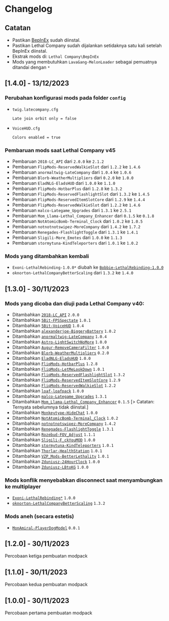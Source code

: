 # Changelog
## Catatan
- Pastikan [BepInEx](https://github.com/BepInEx/BepInEx/releases/latest) sudah diinstal.
- Pastikan Lethal Company sudah dijalankan setidaknya satu kali setelah BepInEx diinstal.
- Ekstrak mods di: `Lethal Company\BepInEx`
- Mods yang membutuhkan `LavaGang-MelonLoader` sebagai pemuatnya ditandai dengan `*`

## [1.4.0] - 13/12/2023
### Perubahan konfigurasi mods pada folder `config`
- `twig.latecompany.cfg`

  ```console
  Late join orbit only = false
  ```
- `VoiceHUD.cfg`

  ```console
  Colors enabled = true
  ```

### Pembaruan mods saat Lethal Company v45
- Pembaruan `2018-LC_API` dari `2.0.0` ke `2.1.2`
- Pembaruan `FlipMods-ReservedWalkieSlot` dari `1.2.2` ke `1.4.6`
- Pembaruan `anormaltwig-LateCompany` dari `1.0.4` ke `1.0.6`
- Pembaruan `Blorb-WeatherMultipliers` dari `0.2.0` ke `1.0.0`
- Pembaruan `EladNLG-EladsHUD` dari `1.0.0` ke  `1.1.0`
- Pembaruan `FlipMods-HotbarPlus` dari `1.2.8` ke `1.3.2`
- Pembaruan `FlipMods-ReservedFlashlightSlot` dari `1.3.2` ke `1.4.5`
- Pembaruan `FlipMods-ReservedItemSlotCore` dari `1.2.9` ke `1.4.4`
- Pembaruan `FlipMods-ReservedWalkieSlot` dari `1.2.2` ke `1.4.6`
- Pembaruan `malco-Lategame_Upgrades` dari `1.3.1` ke `2.5.1`
- Pembaruan `Mom_Llama-Lethal_Company_Enhancer` dari `0.1.5` ke `0.1.8`
- Pembaruan `NotAtomicBomb-Terminal_Clock` dari `1.0.2` ke `1.0.5`
- Pembaruan `notnotnotswipez-MoreCompany` dari `1.4.2` ke `1.7.2`
- Pembaruan `Renegades-FlashlightToggle` dari `1.3.1` ke `1.4.1`
- Pembaruan `Sligili-More_Emotes` dari `1.0.0` ke `1.1.3`
- Pembaruan `stormytuna-KindTeleporters` dari `1.0.1` ke `1.0.2`
	
### Mods yang ditambahkan kembali
- `Exoni-LethalRebinding-1.0.0*` diubah ke [`Bobbie-LethalRebinding-1.0.0`](https://thunderstore.io/c/lethal-company/p/Bobbie/LethalRebinding)
- `oknorton-LethalCompanyBetterScaling` dari `1.3.2` ke `1.4.0`

## [1.3.0] - 30/11/2023
### Mods yang dicoba dan diuji pada Lethal Company v40:
- Ditambahkan [`2018-LC_API`](https://thunderstore.io/c/lethal-company/p/2018/LC_API) `2.0.0`
- Ditambahkan [`5Bit-FPSSpectate`](https://thunderstore.io/c/lethal-company/p/5Bit/FPSSpectate) `1.0.1`
- Ditambahkan [`5Bit-VoiceHUD`](https://thunderstore.io/c/lethal-company/p/5Bit/VoiceHUD) `1.0.4`
- Ditambahkan [`alexanderjoe-BiggeryBattery`](https://thunderstore.io/c/lethal-company/p/alexanderjoe/BiggeryBattery) `1.0.2`
- Ditambahkan [`anormaltwig-LateCompany`](https://thunderstore.io/c/lethal-company/p/anormaltwig/LateCompany) `1.0.4`
- Ditambahkan [`Astro-LightSwitchNoMore`](https://thunderstore.io/c/lethal-company/p/Astro/LightSwitchNoMore) `1.0.0`
- Ditambahkan [`Augur-RemoveCameraFilter`](https://thunderstore.io/c/lethal-company/p/Augur/RemoveCameraFilter) `1.0.0`
- Ditambahkan [`Blorb-WeatherMultipliers`](https://thunderstore.io/c/lethal-company/p/Blorb/WeatherMultipliers) `0.2.0`
- Ditambahkan [`EladNLG-EladsHUD`](https://thunderstore.io/c/lethal-company/p/EladNLG/EladsHUD) `1.0.0`
- Ditambahkan [`FlipMods-HotbarPlus`](https://thunderstore.io/c/lethal-company/p/FlipMods/HotbarPlus) `1.2.8`
- Ditambahkan [`FlipMods-LetMeLookDown`](https://thunderstore.io/c/lethal-company/p/FlipMods/LetMeLookDown) `1.0.1`
- Ditambahkan [`FlipMods-ReservedFlashlightSlot`](https://thunderstore.io/c/lethal-company/p/FlipMods/ReservedFlashlightSlot) `1.3.2`
- Ditambahkan [`FlipMods-ReservedItemSlotCore`](https://thunderstore.io/c/lethal-company/p/FlipMods/ReservedItemSlotCore) `1.2.9`
- Ditambahkan [`FlipMods-ReservedWalkieSlot`](https://thunderstore.io/c/lethal-company/p/FlipMods/ReservedWalkieSlot) `1.2.2`
- Ditambahkan [`loaf-loafpack`](https://thunderstore.io/c/lethal-company/p/loaf/loafpack) `1.0.0`
- Ditambahkan [`malco-Lategame_Upgrades`](https://thunderstore.io/c/lethal-company/p/malco/Lategame_Upgrades) `1.3.1`
- Ditambahkan [`Mom_Llama-Lethal_Company_Enhancer`](https://thunderstore.io/c/lethal-company/p/Mom_Llama/Lethal_Company_Enhancer) `0.1.5` [> Catatan: Ternyata sebelumnya tidak diinstal.]
- Ditambahkan [`Monkeytype-HideChat`](https://thunderstore.io/c/lethal-company/p/Monkeytype/HideChat) `1.0.0`
- Ditambahkan [`NotAtomicBomb-Terminal_Clock`](https://thunderstore.io/c/lethal-company/p/NotAtomicBomb/Terminal_Clock) `1.0.2`
- Ditambahkan [`notnotnotswipez-MoreCompany`](https://thunderstore.io/c/lethal-company/p/notnotnotswipez/MoreCompany) `1.4.2`
- Ditambahkan [`Renegades-FlashlightToggle`](https://thunderstore.io/c/lethal-company/p/Renegades/FlashlightToggle) `1.3.1`
- Ditambahkan [`Rozebud-FOV_Adjust`](https://thunderstore.io/c/lethal-company/p/Rozebud/FOV_Adjust) `1.1.1`
- Ditambahkan [`Sligili-F_ckYouMOD`](https://thunderstore.io/c/lethal-company/p/Sligili/More_Emotes) `1.0.0`
- Ditambahkan [`stormytuna-KindTeleporters`](https://thunderstore.io/c/lethal-company/p/stormytuna/KindTeleporters) `1.0.1`
- Ditambahkan [`Thorlar-HealthStation`](https://thunderstore.io/c/lethal-company/p/Thorlar/HealthStation) `1.0.1`
- Ditambahkan [`VZP_Mods-BetterLethality`](https://thunderstore.io/c/lethal-company/p/VZP_Mods/BetterLethality) `1.0.1`
- Ditambahkan [`Zduniusz-24HourClock`](https://thunderstore.io/c/lethal-company/p/Zduniusz/24HourClock) `1.0.0`
- Ditambahkan [`Zduniusz-LBtoKG`](https://thunderstore.io/c/lethal-company/p/Zduniusz/LBtoKG) `1.0.0`

### Mods konflik menyebabkan disconnect saat menyambungkan ke multiplayer
- [`Exoni-LethalRebinding*`](https://thunderstore.io/c/lethal-company/p/Exoni/LethalRebinding) `1.0.0`
- [`oknorton-LethalCompanyBetterScaling`](https://thunderstore.io/c/lethal-company/p/oknorton/LethalCompanyBetterScaling) `1.3.2`

### Mods aneh (secara estetis)
- [`MonAmiral-PlayerDogModel`](https://thunderstore.io/c/lethal-company/p/MonAmiral/PlayerDogModel) `0.0.1`

## [1.2.0] - 30/11/2023
Percobaan ketiga pembuatan modpack

## [1.1.0] - 30/11/2023
Percobaan kedua pembuatan modpack

## [1.0.0] - 30/11/2023
Percobaan pertama pembuatan modpack
